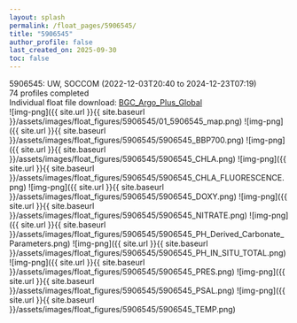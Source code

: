 ```yaml
---
layout: splash
permalink: /float_pages/5906545/
title: "5906545"
author_profile: false
last_created_on: 2025-09-30
toc: false
---
```

 
5906545: UW, SOCCOM (2022-12-03T20:40 to 2024-12-23T07:19)\
74 profiles completed\
Individual float file download: [BGC_Argo_Plus_Global](https://ftp.soest.hawaii.edu/bgc_argo_plus/Individual_Floats/outliers_removed/5906545_Sprof_processed.nc)\
![img-png]({{ site.url }}{{ site.baseurl }}/assets/images/float_figures/5906545/01_5906545_map.png)
![img-png]({{ site.url }}{{ site.baseurl }}/assets/images/float_figures/5906545/5906545_BBP700.png)
![img-png]({{ site.url }}{{ site.baseurl }}/assets/images/float_figures/5906545/5906545_CHLA.png)
![img-png]({{ site.url }}{{ site.baseurl }}/assets/images/float_figures/5906545/5906545_CHLA_FLUORESCENCE.png)
![img-png]({{ site.url }}{{ site.baseurl }}/assets/images/float_figures/5906545/5906545_DOXY.png)
![img-png]({{ site.url }}{{ site.baseurl }}/assets/images/float_figures/5906545/5906545_NITRATE.png)
![img-png]({{ site.url }}{{ site.baseurl }}/assets/images/float_figures/5906545/5906545_PH_Derived_Carbonate_Parameters.png)
![img-png]({{ site.url }}{{ site.baseurl }}/assets/images/float_figures/5906545/5906545_PH_IN_SITU_TOTAL.png)
![img-png]({{ site.url }}{{ site.baseurl }}/assets/images/float_figures/5906545/5906545_PRES.png)
![img-png]({{ site.url }}{{ site.baseurl }}/assets/images/float_figures/5906545/5906545_PSAL.png)
![img-png]({{ site.url }}{{ site.baseurl }}/assets/images/float_figures/5906545/5906545_TEMP.png)
